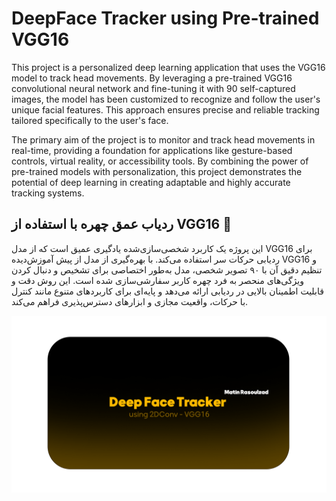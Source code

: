 # DeepFace Tracker using Pre-trained VGG16

This project is a personalized deep learning application that uses the VGG16 model to track head movements. By leveraging a pre-trained VGG16 convolutional neural network and fine-tuning it with 90 self-captured images, the model has been customized to recognize and follow the user's unique facial features. This approach ensures precise and reliable tracking tailored specifically to the user's face.  

The primary aim of the project is to monitor and track head movements in real-time, providing a foundation for applications like gesture-based controls, virtual reality, or accessibility tools. By combining the power of pre-trained models with personalization, this project demonstrates the potential of deep learning in creating adaptable and highly accurate tracking systems.  

## ردیاب عمق چهره با استفاده از VGG16 🎥  

این پروژه یک کاربرد شخصی‌سازی‌شده یادگیری عمیق است که از مدل VGG16 برای ردیابی حرکات سر استفاده می‌کند. با بهره‌گیری از مدل از پیش آموزش‌دیده VGG16 و تنظیم دقیق آن با ۹۰ تصویر شخصی، مدل به‌طور اختصاصی برای تشخیص و دنبال کردن ویژگی‌های منحصر به فرد چهره کاربر سفارشی‌سازی شده است. این روش دقت و قابلیت اطمینان بالایی در ردیابی ارائه می‌دهد و پایه‌ای برای کاربردهای متنوع مانند کنترل با حرکات، واقعیت مجازی و ابزارهای دسترس‌پذیری فراهم می‌کند.  


![example](docs/Banner.png)
